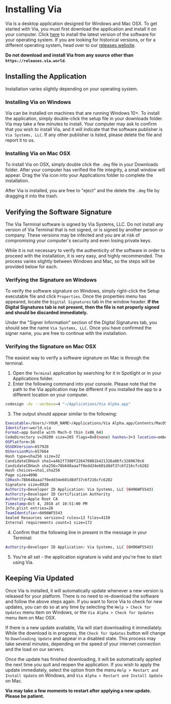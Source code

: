 # Installing Via

Via is a desktop application designed for Windows and Mac OSX. To get started with Via, you must first download the application and install it on your computer. Click [here](https://releases.via.world/download/channel/alpha) to install the latest version of the software for your operating system. If you are looking for historical versions, or for a different operating system, head over to our [releases website](https://releases.via.world).

**Do not download and install Via from any source other than `https://releases.via.world`**.

## Installing the Application

Installation varies slightly depending on your operating system.

### Installing Via on Windows

Via can be installed on machines that are running Windows 10+. To install the application, simply double-click the setup file in your downloads folder. Via may take a few minutes to install. Your computer may ask to confirm that you wish to install Via, and it will indicate that the software publisher is `Via Systems, LLC`. If any other publisher is listed, please delete the file and report it to us.

### Installing Via on Mac OSX

To install Via on OSX, simply double click the `.dmg` file in your Downloads folder. After your computer has verified the file integrity, a small window will appear. Drag the Via icon into your Applications folder to complete the installation.

After Via is installed, you are free to "eject" and the delete the `.dmg` file by dragging it into the trash.

## Verifying the Software Signature

The Via Terminal software is signed by Via Systems, LLC. Do not install any version of Via Terminal that is not signed, or is signed by another person or company. These versions may be infected and you are at risk of compromising your computer's security and even losing private keys.

While it is not necessary to verify the authenticity of the software in order to proceed with the installation, it is very easy, and highly recommended. The process varies slightly between Windows and Mac, so the steps will be provided below for each.

### Verifying the Signature on Windows

To verify the software signature on Windows, simply right-click the Setup executable file and click `Properties`. Once the properties menu has appeared, locate the `Digital Signatures` tab in the window header. **If the Digital Signatures tab is not present, then the file is not properly signed and should be discarded immediately.**

Under the "Signer Information" section of the Digital Signatures tab, you should see the name `Via Systems, LLC`. Once you have confirmed the signer name, you are free to continue with the installation.

### Verifying the Signature on Mac OSX

The easiest way to verify a software signature on Mac is through the terminal.

1. Open the `Terminal` application by searching for it in Spotlight or in your Applications folder.
2. Enter the following command into your console. Please note that the path to the Via application may be different if you installed the app to a different location on your computer.

``` sh
codesign -dv --verbose=4 "~/Applications/Via Alpha.app"
```

3. The output should appear similar to the following:

``` sh
Executable=/Users/<YOUR_NAME>/Applications/Via Alpha.app/Contents/MacOS/Via Alpha
Identifier=world.via
Format=app bundle with Mach-O thin (x86_64)
CodeDirectory v=20200 size=265 flags=0x0(none) hashes=3+3 location=embedded
OSPlatform=36
OSSDKVersion=657920
OSVersionMin=657664
Hash type=sha256 size=32
CandidateCDHash sha1=a4b2f7380f226470801b421326a06fc3289670c6
CandidateCDHash sha256=78b648aaa7f0edd34e601d8df37c6f216cfc6282
Hash choices=sha1,sha256
Page size=4096
CDHash=78b648aaa7f0edd34e601d8df37c6f216cfc6282
Signature size=8920
Authority=Developer ID Application: Via Systems, LLC (6H96WF5543)
Authority=Developer ID Certification Authority
Authority=Apple Root CA
Timestamp=Oct 4, 2018 at 10:51:00 PM
Info.plist entries=26
TeamIdentifier=6H96WF5543
Sealed Resources version=2 rules=13 files=4150
Internal requirements count=1 size=172
```

4. Confirm that the following line in present in the message in your Terminal:

``` sh
Authority=Developer ID Application: Via Systems, LLC (6H96WF5543)
```

5. You're all set - the application signature is valid and you're free to start using Via.

## Keeping Via Updated

Once Via is installed, it will automatically update whenever a new version is released for your platform. There is no need to re-download the software and follow the above steps again. If you want to force Via to check for new updates, you can do so at any time by selecting the `Help > Check for Updates` menu item on Windows, or the `Via Alpha > Check for Updates` menu item on Mac OSX.

If there is a new update available, Via will start downloading it immediately. While the download is in progress, the `Check for Updates` button will change to `Downloading Update` and appear in a disabled state. This process may take several minutes, depending on the speed of your internet connection and the load on our servers.

Once the update has finished downloading, it will be automatically applied the next time you quit and reopen the application. If you wish to apply the update immediately, select the option from the menu `Help > Restart and Install Update` on Windows, and `Via Alpha > Restart and Install Update` on Mac.

**Via may take a few moments to restart after applying a new update. Please be patient.**
